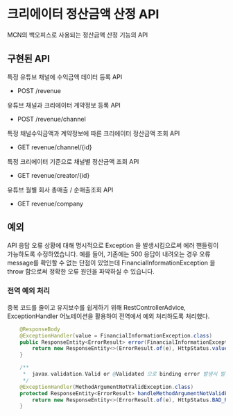 # 크리에이터 정산금액 산정 API

MCN의 백오피스로 사용되는 정산금액 산정 기능의 API

## 구현된 API
특정 유튜브 채널에 수익금액 데이터 등록 API
- POST /revenue

유튜브 채널과 크리에이터 계약정보 등록 API
- POST /revenue/channel

특정 채널수익금액과 계약정보에 따른 크리에이터 정산금액 조회 API
- GET revenue/channel/{id}

특정 크리에이터 기준으로 채널별 정산금액 조회 API
- GET revenue/creator/{id}

유튜브 월별 회사 총매출 / 순매출조회 API
- GET revenue/company

## 예외

API 응답 오류 상황에 대해 명시적으로 Exception 을 발생시킴으로써 에러 핸들링이 가능하도록 수정하였습니다.
예를 들어, 기존에는 500 응답이 내려오는 경우 오류 message를 확인할 수 없는 단점이 있었는데 FinancialInformationException 을 throw 함으로써 정확한 오류 원인을 파악하실 수 있습니다.

### 전역 예외 처리
중복 코드를 줄이고 유지보수를 쉽게하기 위해 RestControllerAdvice, ExceptionHandler 어노테이션을 활용하여 전역에서 예외 처리하도록 처리했다.

```java
    @ResponseBody
    @ExceptionHandler(value = FinancialInformationException.class)
    public ResponseEntity<ErrorResult> error(FinancialInformationException e) {
        return new ResponseEntity<>(ErrorResult.of(e), HttpStatus.valueOf(e.getHttpStatus()));
    }

    /**
     *  javax.validation.Valid or @Validated 으로 binding error 발생시 발생
     */
    @ExceptionHandler(MethodArgumentNotValidException.class)
    protected ResponseEntity<ErrorResult> handleMethodArgumentNotValidException(MethodArgumentNotValidException e) {
        return new ResponseEntity<>(ErrorResult.of(e), HttpStatus.BAD_REQUEST);
    }
```
